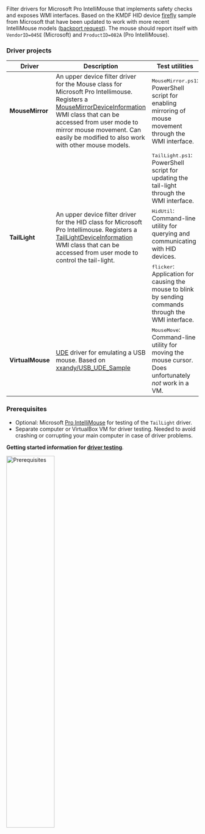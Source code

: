 Filter drivers for Microsoft Pro IntelliMouse that implements safety checks and exposes WMI interfaces. Based on the KMDF HID device [firefly](https://github.com/microsoft/Windows-driver-samples/tree/main/hid/firefly) sample from Microsoft that have been updated to work with more recent IntelliMouse models ([backport request](https://github.com/microsoft/Windows-driver-samples/issues/1022)). The mouse should report itself with `VendorID=045E` (Microsoft) and `ProductID=082A` (Pro IntelliMouse).

### Driver projects



<table>
    <thead>
        <tr>
            <th>Driver</th>
            <th>Description</th>
            <th>Test utilities</th>
        </tr>
    </thead>
    <tbody>
        <tr>
            <td><b>MouseMirror</b></td>
            <td>An upper device filter driver for the Mouse class for Microsoft Pro Intellimouse. Registers a <a href="MouseMirror/MouseMirror.mof">MouseMirrorDeviceInformation</a> WMI class that can be accessed from user mode to mirror mouse movement. Can easily be modified to also work with other mouse models.</td>
            <td><tt>MouseMirror.ps1</tt>: PowerShell script for enabling mirroring of mouse movement through the WMI interface.</td>
        </tr>
        <tr>
            <td rowspan=3><b>TailLight</b></td>
            <td rowspan=3>An upper device filter driver for the HID class for Microsoft Pro Intellimouse. Registers a <a href="TailLight/TailLight.mof">TailLightDeviceInformation</a> WMI class that can be accessed from user mode to control the tail-light.</td>
            <td><tt>TailLight.ps1</tt>: PowerShell script for updating the tail-light through the WMI interface.</td>
        </tr>
        <tr>
            <!-- <td></td> -->
            <!-- <td></td> -->
            <td><tt>HidUtil</tt>: Command-line utility for querying and communicating with HID devices.</td>
        </tr>
        <tr>
            <!-- <td></td> -->
            <!-- <td></td> -->
            <td><tt>flicker</tt>: Application for causing the mouse to blink by sending commands through the WMI interface.</td>
        </tr>
        <tr>
            <td><b>VirtualMouse</b></td>
            <td><a href="https://learn.microsoft.com/en-us/windows-hardware/drivers/usbcon/developing-windows-drivers-for-emulated-usb-host-controllers-and-devices">UDE</a> driver for emulating a USB mouse. Based on <a href="https://github.com/xxandy/USB_UDE_Sample">xxandy/USB_UDE_Sample</a></td>
            <td><tt>MouseMove</tt>: Command-line utility for moving the mouse cursor. Does unfortunately <i>not</i> work in a VM.</td>
        </tr>
    </tbody>
</table>

### Prerequisites
* Optional: Microsoft [Pro IntelliMouse](https://www.microsoft.com/en/accessories/products/mice/microsoft-pro-intellimouse) for testing of the `TailLight` driver.
* Separate computer or VirtualBox VM for driver testing. Needed to avoid crashing or corrupting your main computer in case of driver problems.

**Getting started information for [driver testing](../../wiki/Driver-testing)**.

<img alt="Prerequisites" src="Prerequisites.png" width="50%" height="50%" />  
